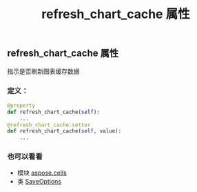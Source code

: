 ﻿---
title: refresh_chart_cache 属性
second_title: Aspose.Cells for Python via .NET API 参考资料
description:
type: docs
weight: 70
url: /zh/python-net/aspose.cells/saveoptions/refresh_chart_cache/
is_root: false
---
## refresh_chart_cache 属性

指示是否刷新图表缓存数据
### 定义：
```python
@property
def refresh_chart_cache(self):
    ...
@refresh_chart_cache.setter
def refresh_chart_cache(self, value):
    ...
```

### 也可以看看
* 模块 [aspose.cells](../../)
* 类 [SaveOptions](/cells/zh/python-net/aspose.cells/saveoptions)
